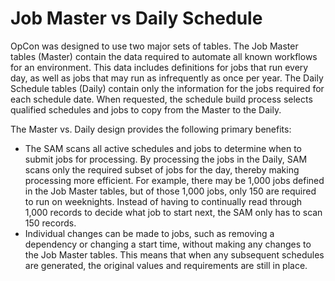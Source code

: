 # Job Master vs Daily Schedule

OpCon was designed to use two major sets of tables. The Job Master tables (Master) contain the data required to automate all known workflows for an environment. This data includes definitions for jobs that run every day, as well as jobs that may run as infrequently as once per year. The Daily Schedule tables (Daily) contain only the information for the jobs required for each schedule date. When requested, the schedule build process selects qualified schedules and jobs to copy from the Master to the Daily.

The Master vs. Daily design provides the following primary benefits:

- The SAM scans all active schedules and jobs to determine when to submit jobs for processing. By processing the jobs in the Daily, SAM scans only the required subset of jobs for the day, thereby making processing more efficient. For example, there may be 1,000 jobs defined in the Job Master tables, but of those 1,000 jobs, only 150 are required to run on weeknights. Instead of having to continually read through 1,000 records to decide what job to start next, the SAM only has to scan 150 records.
- Individual changes can be made to jobs, such as removing a dependency or changing a start time, without making any changes to the Job Master tables. This means that when any subsequent schedules are generated, the original values and requirements are still in place.
